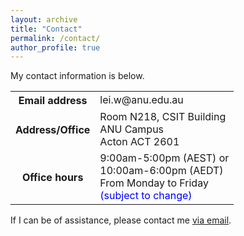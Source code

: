 ```yaml
---
layout: archive
title: "Contact"
permalink: /contact/
author_profile: true
---
```


My contact information is below.

<div>
<table style="white-space:nowrap; width:100%; border: none;">
  <tr>
    <th style="width:1px; white-space:nowrap; border: none;">Email address</th>
    <td style="white-space:nowrap; border: none;">lei.w@anu.edu.au</td>
  </tr>
  <tr>
    <th style="width:1px; white-space:nowrap; border: none;">Address/Office</th>
    <td style="white-space:nowrap; border: none;">Room N218, CSIT Building <br> ANU Campus <br> Acton ACT 2601</td>
  </tr>
  <tr>
    <th style="width:1px; white-space:nowrap; border: none;">Office hours</th>
    <td style="white-space:nowrap; border: none;"> 9:00am-5:00pm (AEST) or <br> 10:00am-6:00pm (AEDT) <br> From Monday to Friday <br> <font color="blue">(subject to change)</font> </td>
  </tr>
</table>
</div>

<!-- <h2>My Timetable</h2> -->

<!-- <font color="red">I am currently out of the office on a business, and I will be returning in early May. </font> -->



<!-- <font color="red">My working hours (10:00am-6:00pm CST) and ongoing research projects (both academia and industry) during this period of time remain unchanged.</font> -->

<!-- My attached schedule is automatically live synchronized. -->

<!-- Feel free to reach me if you are interested in my research work. -->

<!-- <iframe src="https://calendar.google.com/calendar/embed?height=600&wkst=1&bgcolor=%23ffffff&ctz=Australia%2FSydney&showTitle=0&showNav=0&mode=WEEK&showPrint=0&showTabs=0&showCalendars=0&showTz=1&src=bGVpLndAYW51LmVkdS5hdQ&src=ZW4uYXVzdHJhbGlhbiNob2xpZGF5QGdyb3VwLnYuY2FsZW5kYXIuZ29vZ2xlLmNvbQ&color=%23039BE5&color=%230B8043" style="border:solid 1px #777" width="800" height="600" frameborder="0" scrolling="no"></iframe> -->


<!-- <h2>Email Me</h2> -->


If I can be of assistance, please contact me [via email](mailto:lei.w@anu.edu.au).

<!-- Please note that I only reply to emails from known senders (**or** emails with full name, institution/university name, and the purposes of emailing clearly stated).

Please **do not use an anonymous email address** as it will never get replied. -->

